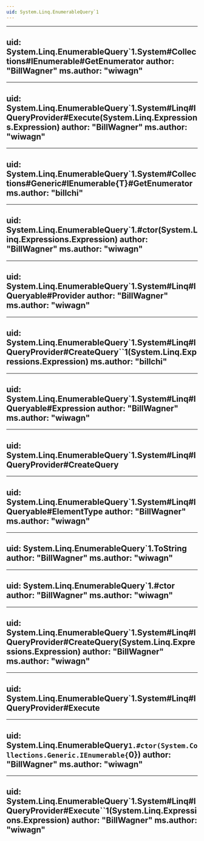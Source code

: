 ```yaml
---
uid: System.Linq.EnumerableQuery`1
---
```


---
uid: System.Linq.EnumerableQuery`1.System#Collections#IEnumerable#GetEnumerator
author: "BillWagner"
ms.author: "wiwagn"
---

---
uid: System.Linq.EnumerableQuery`1.System#Linq#IQueryProvider#Execute(System.Linq.Expressions.Expression)
author: "BillWagner"
ms.author: "wiwagn"
---

---
uid: System.Linq.EnumerableQuery`1.System#Collections#Generic#IEnumerable{T}#GetEnumerator
ms.author: "billchi"
---

---
uid: System.Linq.EnumerableQuery`1.#ctor(System.Linq.Expressions.Expression)
author: "BillWagner"
ms.author: "wiwagn"
---

---
uid: System.Linq.EnumerableQuery`1.System#Linq#IQueryable#Provider
author: "BillWagner"
ms.author: "wiwagn"
---

---
uid: System.Linq.EnumerableQuery`1.System#Linq#IQueryProvider#CreateQuery``1(System.Linq.Expressions.Expression)
ms.author: "billchi"
---

---
uid: System.Linq.EnumerableQuery`1.System#Linq#IQueryable#Expression
author: "BillWagner"
ms.author: "wiwagn"
---

---
uid: System.Linq.EnumerableQuery`1.System#Linq#IQueryProvider#CreateQuery
---

---
uid: System.Linq.EnumerableQuery`1.System#Linq#IQueryable#ElementType
author: "BillWagner"
ms.author: "wiwagn"
---

---
uid: System.Linq.EnumerableQuery`1.ToString
author: "BillWagner"
ms.author: "wiwagn"
---

---
uid: System.Linq.EnumerableQuery`1.#ctor
author: "BillWagner"
ms.author: "wiwagn"
---

---
uid: System.Linq.EnumerableQuery`1.System#Linq#IQueryProvider#CreateQuery(System.Linq.Expressions.Expression)
author: "BillWagner"
ms.author: "wiwagn"
---

---
uid: System.Linq.EnumerableQuery`1.System#Linq#IQueryProvider#Execute
---

---
uid: System.Linq.EnumerableQuery`1.#ctor(System.Collections.Generic.IEnumerable{`0})
author: "BillWagner"
ms.author: "wiwagn"
---

---
uid: System.Linq.EnumerableQuery`1.System#Linq#IQueryProvider#Execute``1(System.Linq.Expressions.Expression)
author: "BillWagner"
ms.author: "wiwagn"
---
